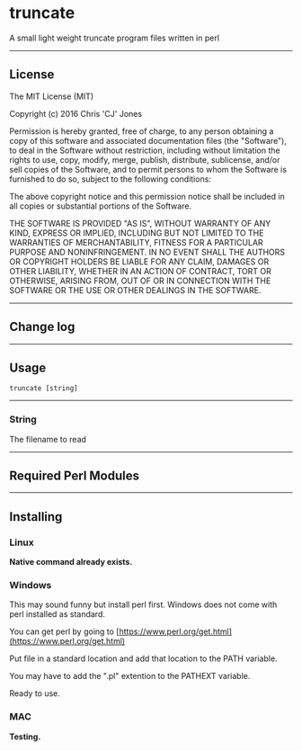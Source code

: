# truncate

A small light weight truncate program files written in perl

---

## License

The MIT License (MIT)

Copyright (c) 2016 Chris 'CJ' Jones

Permission is hereby granted, free of charge, to any person obtaining a copy
of this software and associated documentation files (the "Software"), to deal
in the Software without restriction, including without limitation the rights
to use, copy, modify, merge, publish, distribute, sublicense, and/or sell
copies of the Software, and to permit persons to whom the Software is
furnished to do so, subject to the following conditions:

The above copyright notice and this permission notice shall be included in all
copies or substantial portions of the Software.

THE SOFTWARE IS PROVIDED "AS IS", WITHOUT WARRANTY OF ANY KIND, EXPRESS OR
IMPLIED, INCLUDING BUT NOT LIMITED TO THE WARRANTIES OF MERCHANTABILITY,
FITNESS FOR A PARTICULAR PURPOSE AND NONINFRINGEMENT. IN NO EVENT SHALL THE
AUTHORS OR COPYRIGHT HOLDERS BE LIABLE FOR ANY CLAIM, DAMAGES OR OTHER
LIABILITY, WHETHER IN AN ACTION OF CONTRACT, TORT OR OTHERWISE, ARISING FROM,
OUT OF OR IN CONNECTION WITH THE SOFTWARE OR THE USE OR OTHER DEALINGS IN THE
SOFTWARE.

---

## Change log

---

## Usage

```
truncate [string]
```

---

### String

The filename to read

---

## Required Perl Modules

---

## Installing

### Linux

**Native command already exists.**

### Windows

This may sound funny but install perl first. Windows does not come with perl installed as standard.

You can get perl by going to [https://www.perl.org/get.html](https://www.perl.org/get.html)

Put file in a standard location and add that location to the PATH variable.

You may have to add the ".pl" extention to the PATHEXT variable.

Ready to use.

### MAC

**Testing.**
